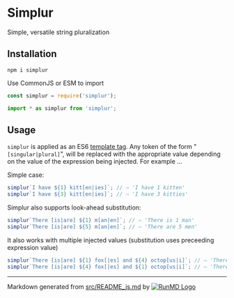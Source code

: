<!--
  -- This file is auto-generated from src/README_js.md. Changes should be made there.
  -->

# Simplur

Simple, versatile string pluralization

## Installation

```
npm i simplur
```

Use CommonJS or ESM to import

```javascript
const simplur = require('simplur');

```

```javascript
import * as simplur from 'simplur';
```

## Usage

`simplur` is applied as an ES6 [template tag](https://developer.mozilla.org/en-US/docs/Web/JavaScript/Reference/Template_literals).  Any token of the form "`[singular|plural]`", will be replaced with the appropriate value depending on the value of the expression being injected.  For example ...

Simple case:


```javascript
simplur`I have ${1} kitt[en|ies]`; // ⇨ 'I have 1 kitten'
simplur`I have ${3} kitt[en|ies]`; // ⇨ 'I have 3 kitties'

```

Simplur also supports look-ahead substitution:

```javascript
simplur`There [is|are] ${1} m[an|en]`; // ⇨ 'There is 1 man'
simplur`There [is|are] ${5} m[an|en]`; // ⇨ 'There are 5 men'

```

It also works with multiple injected values (substitution uses preceeding
    expression value)

```javascript
simplur`There [is|are] ${1} fox[|es] and ${4} octop[us|i]`; // ⇨ 'There is 1 fox and 4 octopi'
simplur`There [is|are] ${4} fox[|es] and ${1} octop[us|i]`; // ⇨ 'There are 4 foxes and 1 octopus'

```

----
Markdown generated from [src/README_js.md](src/README_js.md) by [![RunMD Logo](http://i.imgur.com/h0FVyzU.png)](https://github.com/broofa/runmd)
